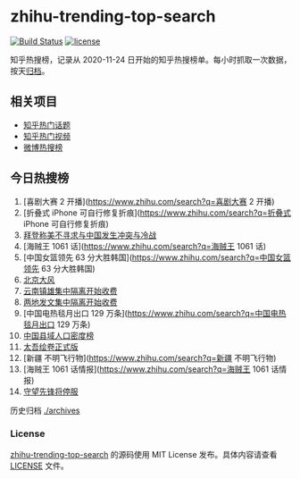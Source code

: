 # zhihu-trending-top-search

[![Build Status](https://github.com/justjavac/zhihu-trending-top-search/workflows/ci/badge.svg?branch=main)](https://github.com/justjavac/zhihu-trending-top-search/actions)
[![license](https://img.shields.io/github/license/justjavac/zhihu-trending-top-search)](https://github.com/justjavac/zhihu-trending-top-search/blob/main/LICENSE)

知乎热搜榜，记录从 2020-11-24 日开始的知乎热搜榜单。每小时抓取一次数据，按天[归档](./archives)。

## 相关项目

- [知乎热门话题](https://github.com/justjavac/zhihu-trending-hot-questions)
- [知乎热门视频](https://github.com/justjavac/zhihu-trending-hot-video)
- [微博热搜榜](https://github.com/justjavac/weibo-trending-hot-search)

## 今日热搜榜

<!-- BEGIN -->
<!-- 最后更新时间 Fri Sep 23 2022 15:25:14 GMT+0800 (China Standard Time) -->

1. [喜剧大赛 2 开播](https://www.zhihu.com/search?q=喜剧大赛 2 开播)
1. [折叠式 iPhone 可自行修复折痕](https://www.zhihu.com/search?q=折叠式 iPhone 可自行修复折痕)
1. [拜登称美不寻求与中国发生冲突与冷战](https://www.zhihu.com/search?q=拜登称美不寻求与中国发生冲突与冷战)
1. [海贼王 1061 话](https://www.zhihu.com/search?q=海贼王 1061 话)
1. [中国女篮领先 63 分大胜韩国](https://www.zhihu.com/search?q=中国女篮领先 63 分大胜韩国)
1. [北京大风](https://www.zhihu.com/search?q=北京大风)
1. [云南镇雄集中隔离开始收费](https://www.zhihu.com/search?q=云南镇雄集中隔离开始收费)
1. [两地发文集中隔离开始收费](https://www.zhihu.com/search?q=两地发文集中隔离开始收费)
1. [中国电热毯月出口 129 万条](https://www.zhihu.com/search?q=中国电热毯月出口 129 万条)
1. [中国县域人口密度榜](https://www.zhihu.com/search?q=中国县域人口密度榜)
1. [太吾绘卷正式版](https://www.zhihu.com/search?q=太吾绘卷正式版)
1. [新疆 不明飞行物](https://www.zhihu.com/search?q=新疆 不明飞行物)
1. [海贼王 1061 话情报](https://www.zhihu.com/search?q=海贼王 1061 话情报)
1. [守望先锋将停服](https://www.zhihu.com/search?q=守望先锋将停服)

<!-- END -->

历史归档 [./archives](./archives)

### License

[zhihu-trending-top-search](https://github.com/justjavac/zhihu-trending-top-search)
的源码使用 MIT License 发布。具体内容请查看 [LICENSE](./LICENSE) 文件。
